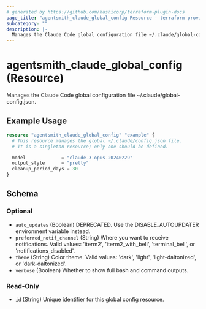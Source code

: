 ```yaml
---
# generated by https://github.com/hashicorp/terraform-plugin-docs
page_title: "agentsmith_claude_global_config Resource - terraform-provider-agentsmith"
subcategory: ""
description: |-
  Manages the Claude Code global configuration file ~/.claude/global-config.json.
---
```


# agentsmith_claude_global_config (Resource)

Manages the Claude Code global configuration file ~/.claude/global-config.json.

## Example Usage

```terraform
resource "agentsmith_claude_global_config" "example" {
  # This resource manages the global ~/.claude/config.json file.
  # It is a singleton resource; only one should be defined.

  model             = "claude-3-opus-20240229"
  output_style      = "pretty"
  cleanup_period_days = 30
}
```

<!-- schema generated by tfplugindocs -->
## Schema

### Optional

- `auto_updates` (Boolean) DEPRECATED. Use the DISABLE_AUTOUPDATER environment variable instead.
- `preferred_notif_channel` (String) Where you want to receive notifications. Valid values: 'iterm2', 'iterm2_with_bell', 'terminal_bell', or 'notifications_disabled'.
- `theme` (String) Color theme. Valid values: 'dark', 'light', 'light-daltonized', or 'dark-daltonized'.
- `verbose` (Boolean) Whether to show full bash and command outputs.

### Read-Only

- `id` (String) Unique identifier for this global config resource.
